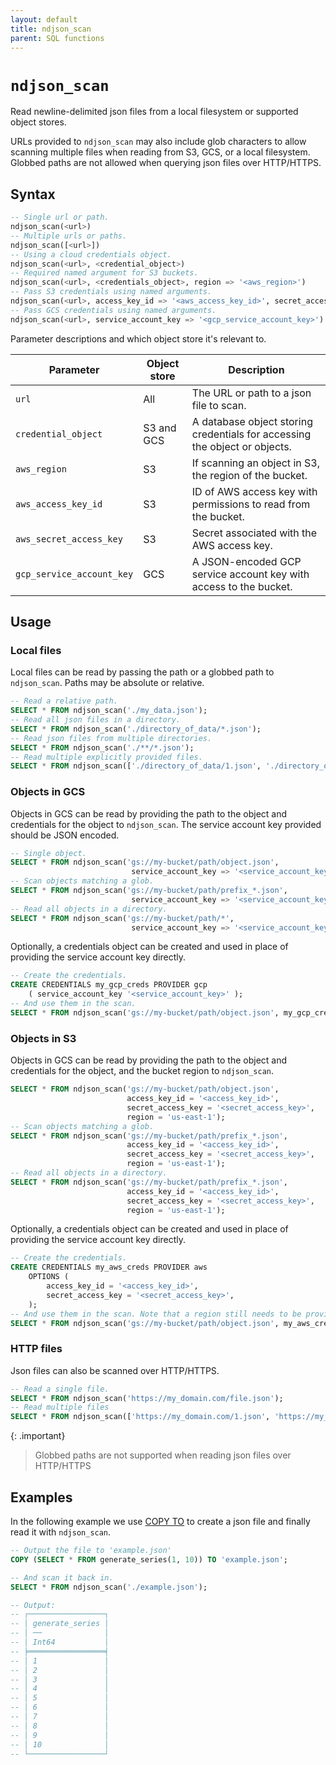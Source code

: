 ```yaml
---
layout: default
title: ndjson_scan
parent: SQL functions
---
```


# `ndjson_scan`

Read newline-delimited json files from a local filesystem or supported object
stores.

URLs provided to `ndjson_scan` may also include glob characters to allow
scanning multiple files when reading from S3, GCS, or a local filesystem.
Globbed paths are not allowed when querying json files over HTTP/HTTPS.

## Syntax

```sql
-- Single url or path.
ndjson_scan(<url>)
-- Multiple urls or paths.
ndjson_scan([<url>])
-- Using a cloud credentials object.
ndjson_scan(<url>, <credential_object>)
-- Required named argument for S3 buckets.
ndjson_scan(<url>, <credentials_object>, region => '<aws_region>')
-- Pass S3 credentials using named arguments.
ndjson_scan(<url>, access_key_id => '<aws_access_key_id>', secret_access_key => '<aws_secret_access_key>', region => '<aws_region>')
-- Pass GCS credentials using named arguments.
ndjson_scan(<url>, service_account_key => '<gcp_service_account_key>')
```

Parameter descriptions and which object store it's relevant to.

| Parameter                 | Object store | Description                                                                |
| ------------------------- | ------------ | -------------------------------------------------------------------------- |
| `url`                     | All          | The URL or path to a json file to scan.                                    |
| `credential_object`       | S3 and GCS   | A database object storing credentials for accessing the object or objects. |
| `aws_region`              | S3           | If scanning an object in S3, the region of the bucket.                     |
| `aws_access_key_id`       | S3           | ID of AWS access key with permissions to read from the bucket.             |
| `aws_secret_access_key`   | S3           | Secret associated with the AWS access key.                                 |
| `gcp_service_account_key` | GCS          | A JSON-encoded GCP service account key with access to the bucket.          |

## Usage

### Local files

Local files can be read by passing the path or a globbed path to `ndjson_scan`.
Paths may be absolute or relative.

```sql
-- Read a relative path.
SELECT * FROM ndjson_scan('./my_data.json');
-- Read all json files in a directory.
SELECT * FROM ndjson_scan('./directory_of_data/*.json');
-- Read json files from multiple directories.
SELECT * FROM ndjson_scan('./**/*.json');
-- Read multiple explicitly provided files.
SELECT * FROM ndjson_scan(['./directory_of_data/1.json', './directory_of_data/2.json']);
```

### Objects in GCS

Objects in GCS can be read by providing the path to the object and credentials
for the object to `ndjson_scan`. The service account key provided should be
JSON encoded.

```sql
-- Single object.
SELECT * FROM ndjson_scan('gs://my-bucket/path/object.json',
                           service_account_key => '<service_account_key>');
-- Scan objects matching a glob.
SELECT * FROM ndjson_scan('gs://my-bucket/path/prefix_*.json',
                           service_account_key => '<service_account_key>');
-- Read all objects in a directory.
SELECT * FROM ndjson_scan('gs://my-bucket/path/*',
                           service_account_key => '<service_account_key>');
```

Optionally, a credentials object can be created and used in place of providing
the service account key directly.

```sql
-- Create the credentials.
CREATE CREDENTIALS my_gcp_creds PROVIDER gcp
    ( service_account_key '<service_account_key>' );
-- And use them in the scan.
SELECT * FROM ndjson_scan('gs://my-bucket/path/object.json', my_gcp_creds);
```

### Objects in S3

Objects in GCS can be read by providing the path to the object and credentials
for the object, and the bucket region to `ndjson_scan`.

```sql
SELECT * FROM ndjson_scan('gs://my-bucket/path/object.json',
                          access_key_id = '<access_key_id>',
                          secret_access_key = '<secret_access_key>',
                          region = 'us-east-1');
-- Scan objects matching a glob.
SELECT * FROM ndjson_scan('gs://my-bucket/path/prefix_*.json',
                          access_key_id = '<access_key_id>',
                          secret_access_key = '<secret_access_key>',
                          region = 'us-east-1');
-- Read all objects in a directory.
SELECT * FROM ndjson_scan('gs://my-bucket/path/prefix_*.json',
                          access_key_id = '<access_key_id>',
                          secret_access_key = '<secret_access_key>',
                          region = 'us-east-1');
```

Optionally, a credentials object can be created and used in place of providing
the service account key directly.

```sql
-- Create the credentials.
CREATE CREDENTIALS my_aws_creds PROVIDER aws
    OPTIONS (
        access_key_id = '<access_key_id>',
        secret_access_key = '<secret_access_key>',
    );
-- And use them in the scan. Note that a region still needs to be provided.
SELECT * FROM ndjson_scan('gs://my-bucket/path/object.json', my_aws_creds, region => 'us-east-1');
```

### HTTP files

Json files can also be scanned over HTTP/HTTPS.

```sql
-- Read a single file.
SELECT * FROM ndjson_scan('https://my_domain.com/file.json');
-- Read multiple files
SELECT * FROM ndjson_scan(['https://my_domain.com/1.json', 'https://my_domain.com/2.json']);
```

{: .important}

> Globbed paths are not supported when reading json files over HTTP/HTTPS

## Examples

In the following example we use [COPY TO] to create a json file and finally
read it with `ndjson_scan`.

```sql
-- Output the file to 'example.json'
COPY (SELECT * FROM generate_series(1, 10)) TO 'example.json';

-- And scan it back in.
SELECT * FROM ndjson_scan('./example.json');

-- Output:
-- ┌─────────────────┐
-- │ generate_series │
-- │ ──              │
-- │ Int64           │
-- ╞═════════════════╡
-- │ 1               │
-- │ 2               │
-- │ 3               │
-- │ 4               │
-- │ 5               │
-- │ 6               │
-- │ 7               │
-- │ 8               │
-- │ 9               │
-- │ 10              │
-- └─────────────────┘
```

[COPY TO]: /glaredb/sql-commands/copy-to
